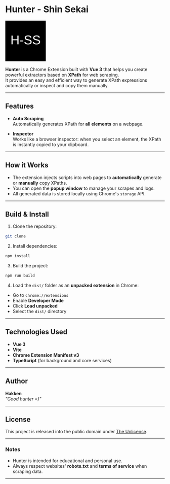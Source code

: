 # Hunter - Shin Sekai

![Hunter Icon](./src/assets/icons/icon-128.png)

**Hunter** is a Chrome Extension built with **Vue 3** that helps you create powerful extractors based on **XPath** for web scraping.  
It provides an easy and efficient way to generate XPath expressions automatically or inspect and copy them manually.

---

## Features

- **Auto Scraping**  
  Automatically generates XPath for **all elements** on a webpage.
  
- **Inspector**  
  Works like a browser inspector: when you select an element, the XPath is instantly copied to your clipboard.

---

## How it Works

- The extension injects scripts into web pages to **automatically** generate or **manually** copy XPaths.
- You can open the **popup window** to manage your scrapes and logs.
- All generated data is stored locally using Chrome's `storage` API.

---

## Build & Install

1. Clone the repository:

```bash
git clone
```

2. Install dependencies:

```bash
npm install
```

3. Build the project:

```bash
npm run build
```

4. Load the `dist/` folder as an **unpacked extension** in Chrome:

- Go to `chrome://extensions`
- Enable **Developer Mode**
- Click **Load unpacked**
- Select the `dist/` directory

---

## Technologies Used

- **Vue 3**  
- **Vite**  
- **Chrome Extension Manifest v3**  
- **TypeScript** (for background and core services)

---

## Author

**Hakken**  
*"Good hunter =)"*

---

## License

This project is released into the public domain under [The Unlicense](LICENSE).

---

### Notes

- Hunter is intended for educational and personal use.  
- Always respect websites' **robots.txt** and **terms of service** when scraping data.

---